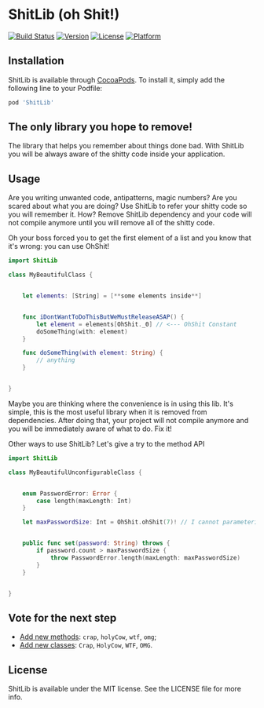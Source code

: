 # ShitLib (oh Shit!)

[![Build Status](https://travis-ci.org/ShitLib/shitlib-swift.svg?branch=master)](https://travis-ci.org/ShitLib/shitlib-swift)
[![Version](https://img.shields.io/cocoapods/v/ShitLib.svg?style=flat)](http://cocoapods.org/pods/ShitLib)
[![License](https://img.shields.io/cocoapods/l/ShitLib.svg?style=flat)](http://cocoapods.org/pods/ShitLib)
[![Platform](https://img.shields.io/cocoapods/p/ShitLib.svg?style=flat)](http://cocoapods.org/pods/ShitLib)

## Installation

ShitLib is available through [CocoaPods](http://cocoapods.org). To install
it, simply add the following line to your Podfile:

```ruby
pod 'ShitLib'
```

## The only library you hope to remove!

The library that helps you remember about things done bad.
With ShitLib you will be always aware of the shitty code inside your application.

## Usage

Are you writing unwanted code, antipatterns, magic numbers?
Are you scared about what you are doing?
Use ShitLib to refer your shitty code so you will remember it.
How? Remove ShitLib dependency and your code will not compile anymore until you will remove all of the shitty code.


Oh your boss forced you to get the first element of a list and you know that it's wrong: you can use OhShit!

```swift
import ShitLib

class MyBeautifulClass {


    let elements: [String] = [**some elements inside**]


    func iDontWantToDoThisButWeMustReleaseASAP() {
        let element = elements[OhShit._0] // <--- OhShit Constant
        doSomeThing(with: element)
    }

    func doSomeThing(with element: String) {
        // anything
    }


}
```

Maybe you are thinking where the convenience is in using this lib.
It's simple, this is the most useful library when it is removed from dependencies.
After doing that, your project will not compile anymore and you will be immediately aware of what to do.
Fix it!

Other ways to use ShitLib? Let's give a try to the method API

```swift
import ShitLib

class MyBeautifulUnconfigurableClass {


    enum PasswordError: Error {
        case length(maxLength: Int)
    }

    let maxPasswordSize: Int = OhShit.ohShit(7)! // I cannot parameterize now


    public func set(password: String) throws {
        if password.count > maxPasswordSize {
            throw PasswordError.length(maxLength: maxPasswordSize)
        }
    }


}
```

## Vote for the next step

* [Add new methods](https://strawpoll.com/p55b3gp8): ``crap``, ``holyCow``, ``wtf``, ``omg``;
* [Add new classes](https://strawpoll.com/kfbsxpkw): ``Crap``, ``HolyCow``, ``WTF``, ``OMG``.

## License

ShitLib is available under the MIT license. See the LICENSE file for more info.

